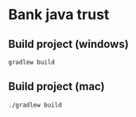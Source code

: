 # Bank java trust

## Build project (windows)

```shell
gradlew build
```

## Build project (mac)

```shell
./gradlew build
```
